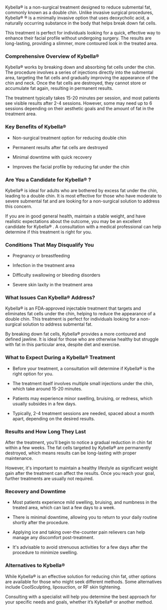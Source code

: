 <p class="services-details-two__text-2">
  Kybella®   is a non-surgical treatment designed to reduce submental fat, commonly known as a double chin. Unlike invasive surgical procedures, Kybella®   ®   is a minimally invasive option that uses deoxycholic acid, a naturally occurring substance in the body that helps break down fat cells. 
</p>
<p class="services-details-two__text-2">
    This treatment is perfect for individuals looking for a quick, effective way to enhance their facial profile without undergoing surgery. The results are long-lasting, providing a slimmer, more contoured look in the treated area.
</p>

<h3 class="services-details-two__title-2">
   Comprehensive Overview of Kybella®   
</h3>
<p class="services-details-two__text-2">
   Kybella®   works by breaking down and absorbing fat cells under the chin. The procedure involves a series of injections directly into the submental area, targeting the fat cells and gradually improving the appearance of the chin and neck. Once the fat cells are destroyed, they cannot store or accumulate fat again, resulting in permanent results.
</p>
<p class="services-details-two__text-2">
    The treatment typically takes 15-20 minutes per session, and most patients see visible results after 2-4 sessions. However, some may need up to 6 sessions depending on their aesthetic goals and the amount of fat in the treatment area.
</p>

<h3 class="services-details-two__title-2">
   Key Benefits of Kybella®   
</h3>
<ul class="services-details-two__points list-unstyled list-service">
   <li>
       <div class="icon">
           <span class="fa fa-check"></span>
       </div>
       <div class="text">
           <p>Non-surgical treatment option for reducing double chin</p>
       </div>
   </li>
   <li>
       <div class="icon">
           <span class="fa fa-check"></span>
       </div>
       <div class="text">
           <p>Permanent results after fat cells are destroyed</p>
       </div>
   </li>
   <li>
       <div class="icon">
           <span class="fa fa-check"></span>
       </div>
       <div class="text">
           <p>Minimal downtime with quick recovery</p>
       </div>
   </li>
   <li>
       <div class="icon">
           <span class="fa fa-check"></span>
       </div>
       <div class="text">
           <p>Improves the facial profile by reducing fat under the chin</p>
       </div>
   </li>
</ul>

<h3 class="services-details-two__title-2">
   Are You a Candidate for Kybella®   ?
</h3>
<p class="services-details-two__text-2">
   Kybella®   is ideal for adults who are bothered by excess fat under the chin, leading to a double chin. It is most effective for those who have moderate to severe submental fat and are looking for a non-surgical solution to address this concern.
</p>
<p class="services-details-two__text-2">
    If you are in good general health, maintain a stable weight, and have realistic expectations about the outcome, you may be an excellent candidate for Kybella®   . A consultation with a medical professional can help determine if this treatment is right for you.
</p>

<h3 class="services-details-two__title-2">
   Conditions That May Disqualify You
</h3>
<ul class="services-details-two__points list-unstyled list-service">
   <li>
       <div class="icon">
           <span class="fa fa-check"></span>
       </div>
       <div class="text">
           <p>Pregnancy or breastfeeding</p>
       </div>
   </li>
   <li>
       <div class="icon">
           <span class="fa fa-check"></span>
       </div>
       <div class="text">
           <p>Infection in the treatment area</p>
       </div>
   </li>
   <li>
       <div class="icon">
           <span class="fa fa-check"></span>
       </div>
       <div class="text">
           <p>Difficulty swallowing or bleeding disorders</p>
       </div>
   </li>
   <li>
       <div class="icon">
           <span class="fa fa-check"></span>
       </div>
       <div class="text">
           <p>Severe skin laxity in the treatment area</p>
       </div>
   </li>
</ul>
<h3 class="services-details-two__title-2">
   What Issues Can Kybella®   Address?
</h3>
<p class="services-details-two__text-2">
   Kybella®   is an FDA-approved injectable treatment that targets and eliminates fat cells under the chin, helping to reduce the appearance of a double chin. This treatment is perfect for individuals looking for a non-surgical solution to address submental fat.
</p>
<p class="services-details-two__text-2">
   By breaking down fat cells, Kybella®   provides a more contoured and defined jawline. It is ideal for those who are otherwise healthy but struggle with fat in this particular area, despite diet and exercise.
</p>

<h3 class="services-details-two__title-2">
   What to Expect During a Kybella®   Treatment
</h3>
<ul class="services-details-two__points list-unstyled list-service">
   <li>
       <div class="icon">
           <span class="fa fa-check"></span>
       </div>
       <div class="text">
           <p>Before your treatment, a consultation will determine if Kybella®   is the right option for you.</p>
       </div>
   </li>
   <li>
       <div class="icon">
           <span class="fa fa-check"></span>
       </div>
       <div class="text">
           <p>The treatment itself involves multiple small injections under the chin, which take around 15-20 minutes.</p>
       </div>
   </li>
   <li>
       <div class="icon">
           <span class="fa fa-check"></span>
       </div>
       <div class="text">
           <p>Patients may experience minor swelling, bruising, or redness, which usually subsides in a few days.</p>
       </div>
   </li>
   <li>
       <div class="icon">
           <span class="fa fa-check"></span>
       </div>
       <div class="text">
           <p>Typically, 2-4 treatment sessions are needed, spaced about a month apart, depending on the desired results.</p>
       </div>
   </li>
</ul>

<h3 class="services-details-two__title-2">
   Results and How Long They Last
</h3>
<p class="services-details-two__text-2">
   After the treatment, you’ll begin to notice a gradual reduction in chin fat within a few weeks. The fat cells targeted by Kybella®   are permanently destroyed, which means results can be long-lasting with proper maintenance.
</p>
<p class="services-details-two__text-2">
   However, it's important to maintain a healthy lifestyle as significant weight gain after the treatment can affect the results. Once you reach your goal, further treatments are usually not required.
</p>

<h3 class="services-details-two__title-2">
   Recovery and Downtime
</h3>
<ul class="services-details-two__points list-unstyled list-service">
   <li>
       <div class="icon">
           <span class="fa fa-check"></span>
       </div>
       <div class="text">
           <p>Most patients experience mild swelling, bruising, and numbness in the treated area, which can last a few days to a week.</p>
       </div>
   </li>
   <li>
       <div class="icon">
           <span class="fa fa-check"></span>
       </div>
       <div class="text">
           <p>There is minimal downtime, allowing you to return to your daily routine shortly after the procedure.</p>
       </div>
   </li>
   <li>
       <div class="icon">
           <span class="fa fa-check"></span>
       </div>
       <div class="text">
           <p>Applying ice and taking over-the-counter pain relievers can help manage any discomfort post-treatment.</p>
       </div>
   </li>
   <li>
       <div class="icon">
           <span class="fa fa-check"></span>
       </div>
       <div class="text">
           <p>It's advisable to avoid strenuous activities for a few days after the procedure to minimize swelling.</p>
       </div>
   </li>
</ul>

<h3 class="services-details-two__title-2">
   Alternatives to Kybella®   
</h3>
<p class="services-details-two__text-2">
   While Kybella®   is an effective solution for reducing chin fat, other options are available for those who might seek different methods. Some alternatives include CoolSculpting, liposuction, or RF skin tightening.
</p>
<p class="services-details-two__text-2">
   Consulting with a specialist will help you determine the best approach for your specific needs and goals, whether it’s Kybella®   or another method.
</p>
